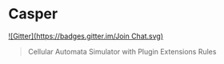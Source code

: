 # Casper
[![Gitter](https://badges.gitter.im/Join Chat.svg)](https://gitter.im/Cowa/Casper?utm_source=badge&utm_medium=badge&utm_campaign=pr-badge&utm_content=badge)

> Cellular Automata Simulator with Plugin Extensions Rules
